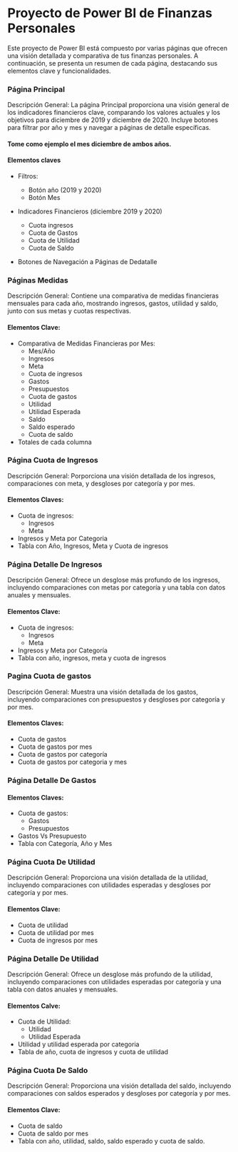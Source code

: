 # Proyecto de Power BI de Finanzas Personales
 
Este proyecto de Power BI está compuesto por varias páginas que ofrecen una visión detallada y comparativa de tus finanzas personales. A continuación, se presenta un resumen de cada página, destacando sus elementos clave y funcionalidades. 

### Página Principal 

Descripción General: La página Principal proporciona una visión general de los indicadores financieros clave, comparando los valores actuales y los objetivos para diciembre de 2019 y diciembre de 2020. Incluye botones para filtrar por año y mes y navegar a páginas de detalle específicas. 

#### Tome como ejemplo el mes diciembre de ambos años.

#### Elementos claves   

   - Filtros:  

     - Botón año (2019 y 2020) 
     - Botón Mes 
    
   - Indicadores Financieros (diciembre 2019 y 2020) 
     - Cuota ingresos  
     - Cuota de Gastos 
     - Cuota de Utilidad 
     - Cuota de Saldo 
    
   - Botones de Navegación a Páginas de Dedatalle 
 
### Páginas Medidas 

Descripción General: Contiene una comparativa de medidas financieras mensuales para cada año, mostrando ingresos, gastos, utilidad y saldo, junto con sus metas y cuotas respectivas. 

#### Elementos Clave: 
 
- Comparativa de Medidas Financieras por Mes: 
   - Mes/Año 
   - Ingresos 
   - Meta 
   - Cuota de ingresos 
   - Gastos 
   - Presupuestos 
   - Cuota de gastos 
   - Utilidad 
   - Utilidad Esperada 
   - Saldo 
   - Saldo esperado 
   - Cuota de saldo 
- Totales de cada columna  

### Página Cuota de Ingresos 

Descripción General: Porporciona una visión detallada de los ingresos, comparaciones con meta, y desgloses por categoría y por mes.

#### Elementos Claves: 
 
- Cuota de ingresos: 
   - Ingresos 
   - Meta 
- Ingresos y Meta por Categoria 
- Tabla con Año, Ingresos, Meta y Cuota de ingresos  
 
### Página Detalle De Ingresos 

Descripción General: Ofrece un desglose más profundo de los ingresos, incluyendo comparaciones con metas por categoría y una tabla con datos anuales y mensuales. 
 
#### Elementos Clave: 
   - Cuota de ingresos: 
      - Ingresos 
      - Meta 
   - Ingresos y Meta por Categoría 
   - Tabla con año, ingresos, meta y cuota de ingresos 

### Pagina Cuota de gastos 
Descripción General: Muestra una visión detallada de los gastos, incluyendo comparaciones con presupuestos y desgloses por categoría y por mes. 

#### Elementos Claves: 
   - Cuota de gastos 
   - Cuota de gastos por mes 
   - Cuota de gastos por categoría 
   - Cuota de gastos por categoria y mes 
 
### Página Detalle De Gastos 
 
#### Elementos Claves: 
-  Cuota de gastos: 
   - Gastos 
   - Presupuestos 
- Gastos Vs Presupuesto 
- Tabla con Categoría, Año y Mes 
 
### Página Cuota De Utilidad 
Descripción General: Proporciona una visión detallada de la utilidad, incluyendo comparaciones con utilidades esperadas y desgloses por categoría y por mes. 

#### Elementos Clave: 
- Cuota de utilidad 
- Cuota de utilidad por mes 
- Cuota de ingresos por mes 

### Página Detalle De Utilidad  
Descripción General: Ofrece un desglose más profundo de la utilidad, incluyendo comparaciones con utilidades esperadas por categoría y una tabla con datos anuales y mensuales.

#### Elementos Calve: 
- Cuota de Utilidad: 
   - Utilidad 
   - Utilidad Esperada 
- Utilidad y utilidad esperada por categoria  
- Tabla de año, cuota de ingresos y cuota de utilidad 

### Página Cuota De Saldo 
Descripción General: Proporciona una visión detallada del saldo, incluyendo comparaciones con saldos esperados y desgloses por categoría y por mes. 
 
#### Elementos Clave: 
- Cuota de saldo 
- Cuota de saldo por mes 
- Tabla con año, utilidad, saldo, saldo esperado y cuota de saldo. 





















